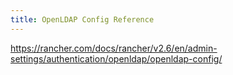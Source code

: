 ```yaml
---
title: OpenLDAP Config Reference
---
```


https://rancher.com/docs/rancher/v2.6/en/admin-settings/authentication/openldap/openldap-config/